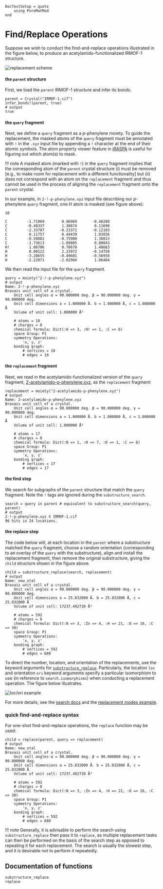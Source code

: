 ```@meta
DocTestSetup = quote
    using PoreMatMod
end
```
# Find/Replace Operations

Suppose we wish to conduct the find-and-replace operations illustrated in the figure below, to produce an acetylamido-functionalized IRMOF-1 structure.

![replacement scheme](../../assets/replace/rep_header.png)

#### the `parent` structure
First, we load the `parent` IRMOF-1 structure and infer its bonds.

```jldoctest replace_md; output=false
parent = Crystal("IRMOF-1.cif")
infer_bonds!(parent, true)
# output
true
```

#### the `query` fragment
Next, we define a `query` fragment as a *p*-phenylene moiety.
To guide the replacement, the masked atoms of the `query` fragment must be annotated with `!` in the `.xyz` input file by appending a `!` character at the end of their atomic symbols.
The atom property viewer feature in [iRASPA](https://iraspa.org/) is useful for figuring out which atom(s) to mask.

!!! note
    A masked atom (marked with `!`) in the `query` fragment implies that the corresponding atom of the `parent` crystal structure (i) must be removed [e.g., to make room for replacement with a different functionality] but (ii) does not correspond with an atom on the `replacement` fragment and thus cannot be used in the process of aligning the `replacement` fragment onto the `parent` crystal. 

In our example, in `2-!-p-phenylene.xyz` input file describing our *p*-phenylene `query` fragment, one H atom is masked (see figure above):

```
10

C         -1.71069        0.96969       -0.46280
C         -0.48337        1.30874        0.11690
C         -2.33707       -0.23371       -0.12103
C          0.11757        0.44439        1.03836
C         -0.50881       -0.75900        1.38013
C         -1.73613       -1.09805        0.80043
H!         1.06706        0.70670        1.48683
H          0.00122        2.23972       -0.14750
H         -3.28655       -0.49601       -0.56950
H         -2.22071       -2.02904        1.06484
```

We then read the input file for the `query` fragment.

```jldoctest replace_md; output=false
query = moiety("2-!-p-phenylene.xyz")
# output
Name: 2-!-p-phenylene.xyz
Bravais unit cell of a crystal.
	Unit cell angles α = 90.000000 deg. β = 90.000000 deg. γ = 90.000000 deg.
	Unit cell dimensions a = 1.000000 Å. b = 1.000000 Å, c = 1.000000 Å
	Volume of unit cell: 1.000000 Å³

	# atoms = 10
	# charges = 0
	chemical formula: Dict(:H => 3, :H! => 1, :C => 6)
	space Group: P1
	symmetry Operations:
		'x, y, z'
	bonding graph:
		# vertices = 10
		# edges = 10
```

#### the `replacement` fragment

Next, we read in the acetylamido-functionalized version of the `query` fragment, [2-acetylamido-p-phenylene.xyz](../../../assets/replace/2-acetylamido-p-phenylene.xyz), as the `replacement` fragment:

```jldoctest replace_md; output=false
replacement = moiety("2-acetylamido-p-phenylene.xyz")
# output
Name: 2-acetylamido-p-phenylene.xyz
Bravais unit cell of a crystal.
	Unit cell angles α = 90.000000 deg. β = 90.000000 deg. γ = 90.000000 deg.
	Unit cell dimensions a = 1.000000 Å. b = 1.000000 Å, c = 1.000000 Å
	Volume of unit cell: 1.000000 Å³

	# atoms = 17
	# charges = 0
	chemical formula: Dict(:N => 1, :H => 7, :O => 1, :C => 8)
	space Group: P1
	symmetry Operations:
		'x, y, z'
	bonding graph:
		# vertices = 17
		# edges = 17
```

#### the find step

We search for subgraphs of the `parent` structure that match the `query` fragment.
Note the `!` tags are ignored during the `substructure_search`.

```jldoctest replace_md; output=false
search = query in parent # equivalent to substructure_search(query, parent)
# output
2-!-p-phenylene.xyz ∈ IRMOF-1.cif
96 hits in 24 locations.
```

#### the replace step
The code below will, at each location in the `parent` where a substructure matched the `query` fragment, choose a random orientation (corresponding to an overlay of the `query` with the substructure), align and install the replacement fragment, then remove the original substructure, giving the `child` structure shown in the figure above.

```jldoctest replace_md; output=false
child = substructure_replace(search, replacement)
# output
Name: new_xtal
Bravais unit cell of a crystal.
	Unit cell angles α = 90.000000 deg. β = 90.000000 deg. γ = 90.000000 deg.
	Unit cell dimensions a = 25.832000 Å. b = 25.832000 Å, c = 25.832000 Å
	Volume of unit cell: 17237.492730 Å³

	# atoms = 592
	# charges = 0
	chemical formula: Dict(:N => 3, :Zn => 4, :H => 21, :O => 16, :C => 30)
	space Group: P1
	symmetry Operations:
		'x, y, z'
	bonding graph:
		# vertices = 592
		# edges = 680
```

To direct the number, location, and orientation of the replacements, use the keyword arguments for [`substructure_replace`](@ref). Particularly, the location `loc` and orientation `ori` keyword arguments specify a particular isomorphism to use (in reference to `search.isomorphisms`) when conducting a replacement operation. The figure below illustrates.

![loc/ori example](../../assets/replace/loc_ori_example.png)

For more details, see the [search docs](../../find) and the [replacement modes example](../../../examples/replacement_modes.html).

### quick find-and-replace syntax

For one-shot find-and-replace operations, the `replace` function may be used:

```jldoctest replace_md; output=false
child = replace(parent, query => replacement)
# output
Name: new_xtal
Bravais unit cell of a crystal.
	Unit cell angles α = 90.000000 deg. β = 90.000000 deg. γ = 90.000000 deg.
	Unit cell dimensions a = 25.832000 Å. b = 25.832000 Å, c = 25.832000 Å
	Volume of unit cell: 17237.492730 Å³

	# atoms = 592
	# charges = 0
	chemical formula: Dict(:N => 3, :Zn => 4, :H => 21, :O => 16, :C => 30)
	space Group: P1
	symmetry Operations:
		'x, y, z'
	bonding graph:
		# vertices = 592
		# edges = 680
```

!!! note
    Generally, it is advisable to perform the search using `substructure_replace` then pass it to `replace`, as multiple replacement tasks can then be performed on the basis of the search step as opposed to repeating it for each replacement. The search is usually the slowest step, and it is desirable not to perform it repeatedly.


## Documentation of functions

```@docs
substructure_replace
replace
```
